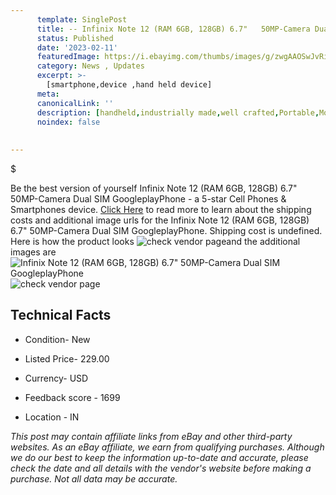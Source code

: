 ```yaml
---
      template: SinglePost
      title: -- Infinix Note 12 (RAM 6GB, 128GB) 6.7"   50MP-Camera Dual SIM GoogleplayPhone
      status: Published
      date: '2023-02-11'
      featuredImage: https://i.ebayimg.com/thumbs/images/g/zwgAAOSwJvRiiyEC/s-l225.jpg
      category: News , Updates
      excerpt: >-
        [smartphone,device ,hand held device]
      meta:
      canonicalLink: ''
      description: [handheld,industrially made,well crafted,Portable,Mobile,Compact,Convenient,Lightweight,Maneuverable,Man-portable,Miniature,Carriable,Hand-held,Light,Holdable,Transportable,Mobile device,Pocket-sized,On-the-go,Wireless,Cordless,Compact size,Convenient size, smartphone,device ,hand held device]
      noindex: false
      
        
---
```

$

Be the best version of yourself Infinix Note 12 (RAM 6GB, 128GB) 6.7"   50MP-Camera Dual SIM GoogleplayPhone - a 5-star Cell Phones & Smartphones device. [Click Here](https://www.ebay.com/itm/175291886357?hash=item28d035eb15%3Ag%3AzwgAAOSwJvRiiyEC&mkevt=1&mkcid=1&mkrid=711-53200-19255-0&campid=%253CePNCampaignId%253E&customid=%253CreferenceId%253E&toolid=10049) to read more to learn about the shipping costs and additional image urls for the Infinix Note 12 (RAM 6GB, 128GB) 6.7"   50MP-Camera Dual SIM GoogleplayPhone. Shipping cost is undefined. Here is how the product looks ![check vendor page](https://i.ebayimg.com/thumbs/images/g/zwgAAOSwJvRiiyEC/s-l225.jpg)and the additional images are![Infinix Note 12 (RAM 6GB, 128GB) 6.7"   50MP-Camera Dual SIM GoogleplayPhone](https://i.ebayimg.com/images/g/zwgAAOSwJvRiiyEC/s-l960.jpg)![check vendor page](https://origin-galleryplus.ebayimg.com/ws/web/175291886357_2_0_1/225x225.jpg,https://origin-galleryplus.ebayimg.com/ws/web/175291886357_3_0_1/225x225.jpg,https://origin-galleryplus.ebayimg.com/ws/web/175291886357_4_0_1/225x225.jpg,https://origin-galleryplus.ebayimg.com/ws/web/175291886357_5_0_1/225x225.jpg,https://origin-galleryplus.ebayimg.com/ws/web/175291886357_6_0_1/225x225.jpg,https://origin-galleryplus.ebayimg.com/ws/web/175291886357_7_0_1/225x225.jpg,https://origin-galleryplus.ebayimg.com/ws/web/175291886357_8_0_1/225x225.jpg,https://origin-galleryplus.ebayimg.com/ws/web/175291886357_9_0_1/225x225.jpg,https://origin-galleryplus.ebayimg.com/ws/web/175291886357_10_0_1/225x225.jpg)



 ## Technical Facts 



     
      

 - Condition- New 


      

 - Listed Price- 229.00 


      

 - Currency- USD 


      

 - Feedback score - 1699 


      

 - Location - IN 


      
      

 *_This post may contain affiliate links from eBay and other third-party websites. As an eBay affiliate, we earn from qualifying purchases. Although we do our best to keep the information up-to-date and accurate, please check the date and all details with the vendor's website before making a purchase. Not all data may be accurate._*






